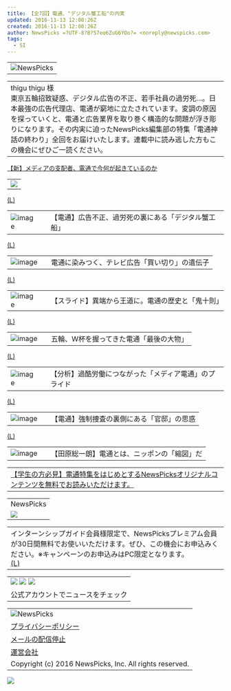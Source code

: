 ```yaml
---
title: 【全7回】電通、"デジタル蟹工船"の内実
updated: 2016-11-13 12:08:26Z
created: 2016-11-13 12:08:26Z
author: NewsPicks =?UTF-8?B?57eo6ZuG6YOo?= <noreply@newspicks.com>
tags:
  - SI
---
```


|     |
| --- |
|  ![NewsPicks](../_resources/b07d136d12df68e475581b63b0fb3374.png) |

|     |
| --- |
| thigu thigu 様<br>東京五輪招致疑惑、デジタル広告の不正、若手社員の過労死…。日本最強の広告代理店、電通が窮地に立たされています。変調の原因を探っていくと、電通と広告業界を取り巻く構造的な問題が浮き彫りになります。その内実に迫ったNewsPicks編集部の特集「電通神話の終わり」全回をお届けいたします。連載中に読み逃した方もこの機会にぜひご一読ください。 |

 [【新】メディアの支配者、電通で今何が起きているのか](https://newspicks.com/news/1875992/?invoker=mail&wmm=20161113_1709205)

|     |
| --- |
|  [![](../_resources/493b91d38d3dea580e7cc9f391f1468b.png)](https://newspicks.com/news/1875992/?invoker=mail&wmm=20161113_1709205) |

 [(L)](https://newspicks.com/news/1875995/?invoker=mail&wmm=20161113_1709205)

|     |     |     |
| --- | --- | --- |
|  ![image](../_resources/a911daf01804905b00b27fa6412773a9.jpg) |     | 【電通】広告不正、過労死の裏にある「デジタル蟹工船」 |

 [(L)](https://newspicks.com/news/1875996/?invoker=mail&wmm=20161113_1709205)

|     |     |     |
| --- | --- | --- |
|  ![image](../_resources/f5a7e95aee3454b0fcb5d9b4661d0193.jpg) |     | 電通に染みつく、テレビ広告「買い切り」の遺伝子 |

 [(L)](https://newspicks.com/news/1875998/?invoker=mail&wmm=20161113_1709205)

|     |     |     |
| --- | --- | --- |
|  ![image](../_resources/10e49cbdf0f6b04b18df501d2ee327e2.jpg) |     | 【スライド】異端から王道に。電通の歴史と「鬼十則」 |

 [(L)](https://newspicks.com/news/1875999/?invoker=mail&wmm=20161113_1709205)

|     |     |     |
| --- | --- | --- |
|  ![image](../_resources/0be051fdd809fde704e93387447b9c25.jpg) |     | 五輪、W杯を握ってきた電通「最後の大物」 |

 [(L)](https://newspicks.com/news/1876000/?invoker=mail&wmm=20161113_1709205)

|     |     |     |
| --- | --- | --- |
|  ![image](../_resources/4167521484a462e7cf434cacf424d271.jpg) |     | 【分析】過酷労働につながった「メディア電通」のプライド |

 [(L)](https://newspicks.com/news/1876002/?invoker=mail&wmm=20161113_1709205)

|     |     |     |
| --- | --- | --- |
|  ![image](../_resources/06bdc3cbd72cb6e190b2cbadba0b3526.jpg) |     | 【電通】強制捜査の裏側にある「官邸」の思惑 |

 [(L)](https://newspicks.com/news/1876003/?invoker=mail&wmm=20161113_1709205)

|     |     |     |
| --- | --- | --- |
|  ![image](../_resources/bb2f358c04406b72538c738f4ed620c9.jpg) |     | 【田原総一朗】電通とは、ニッポンの「縮図」だ |

|     |
| --- |
|  [【学生の方必見】電通特集をはじめとするNewsPicksオリジナルコンテンツを無料でお読みいただけます。](https://newspicks.com/news/1879794?invoker=mail&wmm=20161113_1709205) |

|     |
| --- |
| NewsPicks |
|  [![](../_resources/4b450b0e226cbed364f66d1706921a06.png)](https://newspicks.com/news/1879794?invoker=mail&wmm=20161113_1709205) |

|     |
| --- |
| インターンシップガイド会員様限定で、NewsPicksプレミアム会員が30日間無料でお使いいただけます。ぜひ、この機会にお申込みください。※キャンペーンのお申込みはPC限定となります。<br>[(L)](https://newspicks.com/news/1879794) |

|     |
| --- |
|  [![](../_resources/01a8e88e7eb2aab149630bdc9c98231e.png)](https://twitter.com/NewsPicks)  [![](../_resources/50ae8877bf57c816abac52f8c98c7eb9.png)](https://www.facebook.com/NewsPicks)  [![](../_resources/9a057e35664cb229d6a5a6816b05d255.png)](https://www.youtube.com/channel/UCfTnJmRQP79C4y_BMF_XrlA) |
| 公式アカウントでニュースをチェック |

|     |
| --- |
| ![NewsPicks](../_resources/0fa3b7b41871d21f7d8905b43c2ff7ee.png) |
|  [プライバシーポリシー](https://newspicks.com/policy/privacy-policy-ja/) |
|  [メールの配信停止](https://newspicks.com/unsubscribe/newsletter/?id=2&uid=1709205&hash=NqQCRacm0Yaqr4H35Q1vgA%3D%3D) |
|  [運営会社](http://www.uzabase.com/) |
| Copyright (c) 2016 NewsPicks, Inc. All rights reserved. |

 <div style="display: none;"> - - - - - - - - - - - - - - - - - - - - - - - - - - - - - - - - - </div>

![](../_resources/76084e29cb2cf72b320e888edc583dfb.gif)